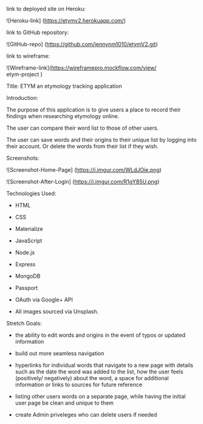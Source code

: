 link to deployed site on Heroku:

![Heroku-link] (https://etymv2.herokuapp.com/)

link to GitHub repository: 

![GitHub-repo] (https://github.com/jennynm1010/etymV2.git)

link to wireframe: 

![Wireframe-link](https://wireframepro.mockflow.com/view/  
etym-project
)

Title: ETYM an etymology tracking application

Introduction: 

The purpose of this application is to give users a place to record their findings when researching etymology online. 

The user can compare their word list to those of other users. 

The user can save words and their origins to their unique list by logging into their account. Or delete the words from their list if they wish.

Screenshots: 

![Screenshot-Home-Page] (https://i.imgur.com/WLdJOie.png)

![Screenshot-After-Login] (https://i.imgur.com/R1gY85U.png)

Technologies Used: 

* HTML
* CSS
* Materialize
* JavaScript
* Node.js
* Express
* MongoDB
* Passport
* OAuth via Google+ API

* All images sourced via Unsplash.

Stretch Goals: 
* the ability to edit words and origins in the event of typos or updated information

* build out more seamless navigation

* hyperlinks for individual words that navigate to a new page with details such as the date the word was added to the list, how the user feels (positively/ negatively) about the word, a space for additional information or links to sources for future reference

* listing other users words on a separate page, while having the initial user page be clean and unique to them

* create Admin priveleges who can delete users if needed